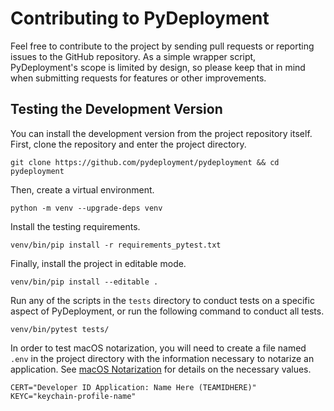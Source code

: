 # Contributing to PyDeployment

Feel free to contribute to the project by sending pull requests or reporting
issues to the GitHub repository. As a simple wrapper script, PyDeployment's scope
is limited by design, so please keep that in mind when submitting requests for
features or other improvements.

## Testing the Development Version

You can install the development version from the project repository itself.
First, clone the repository and enter the project directory.

```
git clone https://github.com/pydeployment/pydeployment && cd pydeployment
```

Then, create a virtual environment.

```
python -m venv --upgrade-deps venv
```

Install the testing requirements.

```
venv/bin/pip install -r requirements_pytest.txt
```

Finally, install the project in editable mode.

```
venv/bin/pip install --editable .
```

Run any of the scripts in the `tests` directory to conduct tests on a specific
aspect of PyDeployment, or run the following command to conduct all tests.

```
venv/bin/pytest tests/
```

In order to test macOS notarization, you will need to create a file named
`.env` in the project directory with the information necessary to notarize an
application. See
[macOS Notarization](user-guide/advanced/macos-notarization.md) for details
on the necessary values.

```
CERT="Developer ID Application: Name Here (TEAMIDHERE)"
KEYC="keychain-profile-name"
```
